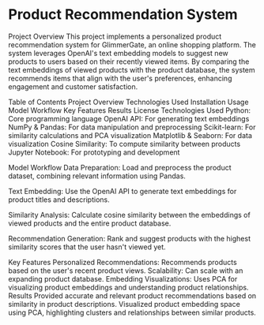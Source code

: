 # Product Recommendation System


Project Overview
This project implements a personalized product recommendation system for GlimmerGate, an online shopping platform. The system leverages OpenAI's text embedding models to suggest new products to users based on their recently viewed items. By comparing the text embeddings of viewed products with the product database, the system recommends items that align with the user's preferences, enhancing engagement and customer satisfaction.

Table of Contents
Project Overview
Technologies Used
Installation
Usage
Model Workflow
Key Features
Results
License
Technologies Used
Python: Core programming language
OpenAI API: For generating text embeddings
NumPy & Pandas: For data manipulation and preprocessing
Scikit-learn: For similarity calculations and PCA visualization
Matplotlib & Seaborn: For data visualization
Cosine Similarity: To compute similarity between products
Jupyter Notebook: For prototyping and development


Model Workflow
Data Preparation: Load and preprocess the product dataset, combining relevant information using Pandas.

Text Embedding: Use the OpenAI API to generate text embeddings for product titles and descriptions.

Similarity Analysis: Calculate cosine similarity between the embeddings of viewed products and the entire product database.

Recommendation Generation: Rank and suggest products with the highest similarity scores that the user hasn't viewed yet.

Key Features
Personalized Recommendations: Recommends products based on the user's recent product views.
Scalability: Can scale with an expanding product database.
Embedding Visualizations: Uses PCA for visualizing product embeddings and understanding product relationships.
Results
Provided accurate and relevant product recommendations based on similarity in product descriptions.
Visualized product embedding space using PCA, highlighting clusters and relationships between similar products.
